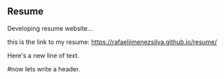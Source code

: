 ## Resume


Developing resume website...


this is the link to my resume:
https://rafaeljimenezsilva.github.io/resume/

Here's a new line of text. 

#now lets write a header.
